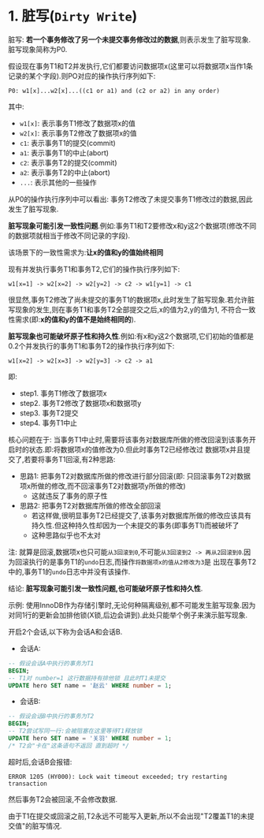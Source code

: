 # 1. 脏写(`Dirty Write`)

脏写: **若一个事务修改了另一个未提交事务修改过的数据**,则表示发生了脏写现象.脏写现象简称为P0.

假设现在事务T1和T2并发执行,它们都要访问数据项x(这里可以将数据项x当作1条记录的某个字段).则PO对应的操作执行序列如下:

```
P0: w1[x]...w2[x]...((c1 or a1) and (c2 or a2) in any order)
```

其中:

- `w1[x]`: 表示事务T1修改了数据项x的值
- `w2[x]`: 表示事务T2修改了数据项x的值
- `c1`: 表示事务T1的提交(commit)
- `a1`: 表示事务T1的中止(abort)
- `c2`: 表示事务T2的提交(commit)
- `a2`: 表示事务T2的中止(abort)
- `...`: 表示其他的一些操作

从P0的操作执行序列中可以看出: 事务T2修改了未提交事务T1修改过的数据,因此发生了脏写现象.

**脏写现象可能引发一致性问题**.例如:事务T1和T2要修改x和y这2个数据项(修改不同的数据项就相当于修改不同记录的字段).

该场景下的一致性需求为:**让x的值和y的值始终相同**

现有并发执行事务T1和事务T2,它们的操作执行序列如下:

```
w1[x=1] -> w2[x=2] -> w2[y=2] -> c2 -> w1[y=1] -> c1
```

很显然,事务T2修改了尚未提交的事务T1的数据项x,此时发生了脏写现象.若允许脏写现象的发生,则在事务T1和事务T2全部提交之后,x的值为2,y的值为1,
不符合一致性需求(即:**x的值和y的值不是始终相同的**).

**脏写现象也可能破坏原子性和持久性**.例如:有x和y这2个数据项,它们初始的值都是0.2个并发执行的事务T1和事务T2的操作执行序列如下:

```
w1[x=2] -> w2[x=3] -> w2[y=3] -> c2 -> a1
```

即:

- step1. 事务T1修改了数据项x
- step2. 事务T2修改了数据项x和数据项y
- step3. 事务T2提交
- step4. 事务T1中止

核心问题在于: 当事务T1中止时,需要将该事务对数据库所做的修改回滚到该事务开启时的状态.即:将数据项x的值修改为0.但此时事务T2已经修改过
数据项x并且提交了,若要将事务T1回滚,有2种思路:

- 思路1: 把事务T2对数据库所做的修改进行部分回滚(即: 只回滚事务T2对数据项x所做的修改,而不回滚事务T2对数据项y所做的修改)
  - 这就违反了事务的原子性
- 思路2: 把事务T2对数据库所做的修改全部回滚
  - 若这样做,很明显事务T2已经提交了,该事务对数据库所做的修改应该具有持久性.但这种持久性却因为一个未提交的事务(即事务T1)而被破坏了
  - 这种思路似乎也不太对

注: 就算是回滚,数据项x也只可能`从3回滚到0`,不可能`从3回滚到2 -> 再从2回滚到0`.因为回滚执行的是事务T1的`undo`日志,而操作`将数据项x的值从2修改为3`是
出现在事务T2中的,事务T1的`undo`日志中并没有该操作.

结论: **脏写现象可能引发一致性问题,也可能破坏原子性和持久性**.

示例: 使用InnoDB作为存储引擎时,无论何种隔离级别,都不可能发生脏写现象.因为对同1行的更新会加排他锁(X锁,后边会讲到).此处只能举个例子来演示脏写现象.

开启2个会话,以下称为会话A和会话B.

- 会话A:

```sql
-- 假设会话A中执行的事务为T1
BEGIN;
-- T1对 number=1 这行数据持有排他锁 且此时T1未提交
UPDATE hero SET name = '赵云' WHERE number = 1;
```

- 会话B:

```sql
-- 假设会话B中执行的事务为T2
BEGIN;
-- T2尝试写同一行:会被阻塞在这里等待T1释放锁 
UPDATE hero SET name = '关羽' WHERE number = 1;
/* T2会"卡在"这条语句不返回 直到超时 */
```

超时后,会话B会报错:

```
ERROR 1205 (HY000): Lock wait timeout exceeded; try restarting transaction
```

然后事务T2会被回滚,不会修改数据.

由于T1在提交或回滚之前,T2永远不可能写入更新,所以不会出现"T2覆盖T1的未提交值"的脏写情况.
